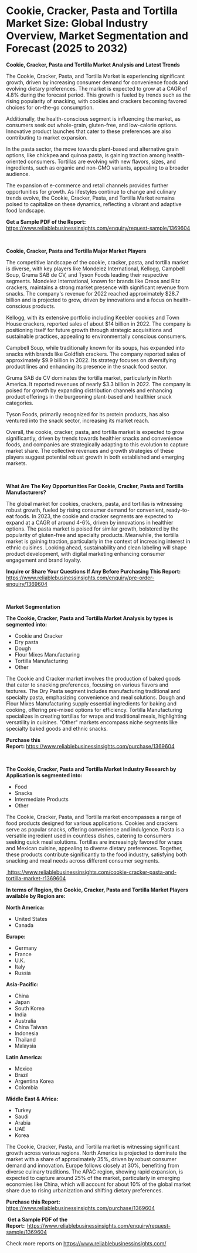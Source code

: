 <p><h1>Cookie, Cracker, Pasta and Tortilla Market Size: Global Industry Overview, Market Segmentation and Forecast (2025 to 2032)</h1></p><p><strong>Cookie, Cracker, Pasta and Tortilla Market Analysis and Latest Trends</strong></p>
<p><p>The Cookie, Cracker, Pasta, and Tortilla Market is experiencing significant growth, driven by increasing consumer demand for convenience foods and evolving dietary preferences. The market is expected to grow at a CAGR of 4.8% during the forecast period. This growth is fueled by trends such as the rising popularity of snacking, with cookies and crackers becoming favored choices for on-the-go consumption. </p><p>Additionally, the health-conscious segment is influencing the market, as consumers seek out whole-grain, gluten-free, and low-calorie options. Innovative product launches that cater to these preferences are also contributing to market expansion. </p><p>In the pasta sector, the move towards plant-based and alternative grain options, like chickpea and quinoa pasta, is gaining traction among health-oriented consumers. Tortillas are evolving with new flavors, sizes, and ingredients, such as organic and non-GMO variants, appealing to a broader audience. </p><p>The expansion of e-commerce and retail channels provides further opportunities for growth. As lifestyles continue to change and culinary trends evolve, the Cookie, Cracker, Pasta, and Tortilla Market remains poised to capitalize on these dynamics, reflecting a vibrant and adaptive food landscape.</p></p>
<p><strong>Get a Sample PDF of the Report:&nbsp;</strong> <a href="https://www.reliablebusinessinsights.com/enquiry/request-sample/1369604?utm_campaign=3007&utm_medium=2&utm_source=Github&utm_content=ia&utm_term=22032025&utm_id=cookie-cracker-pasta-and-tortilla">https://www.reliablebusinessinsights.com/enquiry/request-sample/1369604</a></p>
<p>&nbsp;</p>
<p><strong>Cookie, Cracker, Pasta and Tortilla Major Market Players</strong></p>
<p><p>The competitive landscape of the cookie, cracker, pasta, and tortilla market is diverse, with key players like Mondelez International, Kellogg, Campbell Soup, Gruma SAB de CV, and Tyson Foods leading their respective segments. Mondelez International, known for brands like Oreos and Ritz crackers, maintains a strong market presence with significant revenue from snacks. The company's revenue for 2022 reached approximately $28.7 billion and is projected to grow, driven by innovations and a focus on health-conscious products.</p><p>Kellogg, with its extensive portfolio including Keebler cookies and Town House crackers, reported sales of about $14 billion in 2022. The company is positioning itself for future growth through strategic acquisitions and sustainable practices, appealing to environmentally conscious consumers.</p><p>Campbell Soup, while traditionally known for its soups, has expanded into snacks with brands like Goldfish crackers. The company reported sales of approximately $9.9 billion in 2022. Its strategy focuses on diversifying product lines and enhancing its presence in the snack food sector.</p><p>Gruma SAB de CV dominates the tortilla market, particularly in North America. It reported revenues of nearly $3.3 billion in 2022. The company is poised for growth by expanding distribution channels and enhancing product offerings in the burgeoning plant-based and healthier snack categories.</p><p>Tyson Foods, primarily recognized for its protein products, has also ventured into the snack sector, increasing its market reach. </p><p>Overall, the cookie, cracker, pasta, and tortilla market is expected to grow significantly, driven by trends towards healthier snacks and convenience foods, and companies are strategically adapting to this evolution to capture market share. The collective revenues and growth strategies of these players suggest potential robust growth in both established and emerging markets.</p></p>
<p>&nbsp;</p>
<p><strong>What Are The Key Opportunities For Cookie, Cracker, Pasta and Tortilla Manufacturers?</strong></p>
<p><p>The global market for cookies, crackers, pasta, and tortillas is witnessing robust growth, fueled by rising consumer demand for convenient, ready-to-eat foods. In 2023, the cookie and cracker segments are expected to expand at a CAGR of around 4-6%, driven by innovations in healthier options. The pasta market is poised for similar growth, bolstered by the popularity of gluten-free and specialty products. Meanwhile, the tortilla market is gaining traction, particularly in the context of increasing interest in ethnic cuisines. Looking ahead, sustainability and clean labeling will shape product development, with digital marketing enhancing consumer engagement and brand loyalty.</p></p>
<p><strong>Inquire or Share Your Questions If Any Before Purchasing This Report:</strong> <a href="https://www.reliablebusinessinsights.com/enquiry/pre-order-enquiry/1369604?utm_campaign=3007&utm_medium=2&utm_source=Github&utm_content=ia&utm_term=22032025&utm_id=cookie-cracker-pasta-and-tortilla">https://www.reliablebusinessinsights.com/enquiry/pre-order-enquiry/1369604</a></p>
<p>&nbsp;</p>
<p><strong>Market Segmentation</strong></p>
<p><strong>The Cookie, Cracker, Pasta and Tortilla Market Analysis by types is segmented into:</strong></p>
<p><ul><li>Cookie and Cracker</li><li>Dry pasta</li><li>Dough</li><li>Flour Mixes Manufacturing</li><li>Tortilla Manufacturing</li><li>Other</li></ul></p>
<p><p>The Cookie and Cracker market involves the production of baked goods that cater to snacking preferences, focusing on various flavors and textures. The Dry Pasta segment includes manufacturing traditional and specialty pasta, emphasizing convenience and meal solutions. Dough and Flour Mixes Manufacturing supply essential ingredients for baking and cooking, offering pre-mixed options for efficiency. Tortilla Manufacturing specializes in creating tortillas for wraps and traditional meals, highlighting versatility in cuisines. "Other" markets encompass niche segments like specialty baked goods and ethnic snacks.</p></p>
<p><strong>Purchase this Report:&nbsp;</strong><a href="https://www.reliablebusinessinsights.com/purchase/1369604?utm_campaign=3007&utm_medium=2&utm_source=Github&utm_content=ia&utm_term=22032025&utm_id=cookie-cracker-pasta-and-tortilla">https://www.reliablebusinessinsights.com/purchase/1369604</a></p>
<p>&nbsp;</p>
<p><strong>The Cookie, Cracker, Pasta and Tortilla Market Industry Research by Application is segmented into:</strong></p>
<p><ul><li>Food</li><li>Snacks</li><li>Intermediate Products</li><li>Other</li></ul></p>
<p><p>The Cookie, Cracker, Pasta, and Tortilla market encompasses a range of food products designed for various applications. Cookies and crackers serve as popular snacks, offering convenience and indulgence. Pasta is a versatile ingredient used in countless dishes, catering to consumers seeking quick meal solutions. Tortillas are increasingly favored for wraps and Mexican cuisine, appealing to diverse dietary preferences. Together, these products contribute significantly to the food industry, satisfying both snacking and meal needs across different consumer segments.</p></p>
<p><a href="https://www.reliablebusinessinsights.com/cookie-cracker-pasta-and-tortilla-market-r1369604?utm_campaign=3007&utm_medium=2&utm_source=Github&utm_content=ia&utm_term=22032025&utm_id=cookie-cracker-pasta-and-tortilla">&nbsp;https://www.reliablebusinessinsights.com/cookie-cracker-pasta-and-tortilla-market-r1369604</a></p>
<p><strong>In terms of Region, the Cookie, Cracker, Pasta and Tortilla Market Players available by Region are:</strong></p>
<p>
    <p> <strong> North America: </strong>
        <ul>
            <li>United States</li>
            <li>Canada</li>
        </ul>
        </p> 
    <p> <strong> Europe: </strong>
        <ul>
            <li>Germany</li>
            <li>France</li>
            <li>U.K.</li>
            <li>Italy</li>
            <li>Russia</li>
        </ul>
        </p> 
    <p> <strong> Asia-Pacific: </strong>
        <ul>
            <li>China</li>
            <li>Japan</li>
            <li>South Korea</li>
            <li>India</li>
            <li>Australia</li>
            <li>China Taiwan</li>
            <li>Indonesia</li>
            <li>Thailand</li>
            <li>Malaysia</li>
        </ul>
        </p> 
    <p> <strong> Latin America: </strong>
        <ul>
            <li>Mexico</li>
            <li>Brazil</li>
            <li>Argentina Korea</li>
            <li>Colombia</li>
        </ul>
        </p> 
    <p> <strong> Middle East & Africa: </strong>
        <ul>
            <li>Turkey</li>
            <li>Saudi</li>
            <li>Arabia</li>
            <li>UAE</li>
            <li>Korea</li>
        </ul>
    </p>
    </p>
<p><p>The Cookie, Cracker, Pasta, and Tortilla market is witnessing significant growth across various regions. North America is projected to dominate the market with a share of approximately 35%, driven by robust consumer demand and innovation. Europe follows closely at 30%, benefiting from diverse culinary traditions. The APAC region, showing rapid expansion, is expected to capture around 25% of the market, particularly in emerging economies like China, which will account for about 10% of the global market share due to rising urbanization and shifting dietary preferences.</p></p>
<p><strong>Purchase this Report: </strong><a href="https://www.reliablebusinessinsights.com/purchase/1369604?utm_campaign=3007&utm_medium=2&utm_source=Github&utm_content=ia&utm_term=22032025&utm_id=cookie-cracker-pasta-and-tortilla">https://www.reliablebusinessinsights.com/purchase/1369604</a></p>
<p>&nbsp;<strong>Get a Sample PDF of the Report:&nbsp;&nbsp;</strong><a href="https://www.reliablebusinessinsights.com/enquiry/request-sample/1369604?utm_campaign=3007&utm_medium=2&utm_source=Github&utm_content=ia&utm_term=22032025&utm_id=cookie-cracker-pasta-and-tortilla">https://www.reliablebusinessinsights.com/enquiry/request-sample/1369604</a></p>
<p><strong></strong></p>
<p>Check more reports on <a href="https://www.reliablebusinessinsights.com/?utm_campaign=3007&utm_medium=2&utm_source=Github&utm_content=ia&utm_term=22032025&utm_id=cookie-cracker-pasta-and-tortilla">https://www.reliablebusinessinsights.com/</a></p>